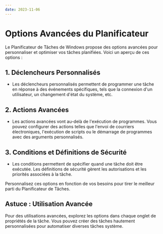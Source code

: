 ```yaml
---
date: 2023-11-06
---
```


# Options Avancées du Planificateur

Le Planificateur de Tâches de Windows propose des options avancées pour personnaliser et optimiser vos tâches planifiées. Voici un aperçu de ces options :

## 1. Déclencheurs Personnalisés

- Les déclencheurs personnalisés permettent de programmer une tâche en réponse à des événements spécifiques, tels que la connexion d'un utilisateur, un changement d'état du système, etc.

## 2. Actions Avancées

- Les actions avancées vont au-delà de l'exécution de programmes. Vous pouvez configurer des actions telles que l'envoi de courriers électroniques, l'exécution de scripts ou le démarrage de programmes avec des arguments personnalisés.

## 3. Conditions et Définitions de Sécurité

- Les conditions permettent de spécifier quand une tâche doit être exécutée. Les définitions de sécurité gèrent les autorisations et les priorités associées à la tâche.

Personnalisez ces options en fonction de vos besoins pour tirer le meilleur parti du Planificateur de Tâches.

## Astuce : Utilisation Avancée

Pour des utilisations avancées, explorez les options dans chaque onglet de propriétés de la tâche. Vous pouvez créer des tâches hautement personnalisées pour automatiser diverses tâches système.

